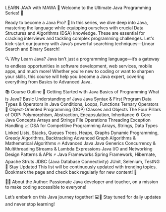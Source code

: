LEARN JAVA with MAWA
🎉 Welcome to the Ultimate Java Programming Series! 🎉

Ready to become a Java Pro? 🚀 In this series, we dive deep into Java, mastering the language while equipping ourselves with crucial Data Structures and Algorithms (DSA) knowledge. These are essential for cracking interviews and tackling complex programming challenges. Let's kick-start our journey with Java’s powerful searching techniques—Linear Search and Binary Search!

🔍 Why Learn Java?
Java isn’t just a programming language—it’s a gateway to endless opportunities in software development, web services, mobile apps, and much more! Whether you're new to coding or want to sharpen your skills, this course will help you become a Java expert, covering everything from Basics to Advanced Java.

📚 Course Outline
🔰 Getting Started with Java
Basics of Programming
What is Java?
Basic Understanding of Java
Java Syntax & First Program
Data Types & Operators in Java
Conditions, Loops, Functions
Ternary Operators
🚀 Object-Oriented Programming (OOP)
Classes and Objects
The Four Pillars of OOP: Polymorphism, Abstraction, Encapsulation, Inheritance
⚙️ Core Java Concepts
Arrays and Strings
File Operations
Threading
Exception Handling
📈 DSA for Competitive Programming
Arrays, Strings, Data Types
Linked Lists, Stacks, Queues
Trees, Heaps, Graphs
Dynamic Programming, Greedy Algorithms, Backtracking
Advanced Graph Algorithms & Mathematical Algorithms
🔥 Advanced Java
Java Generics
Concurrency & Multithreading
Streams & Lambda Expressions
Java I/O and Networking
Design Patterns & APIs
⚡ Java Frameworks
Spring Framework, Hibernate, Apache Struts
JDBC (Java Database Connectivity)
JUnit, Selenium, TestNG
🔄 Stay Updated
This list will be continuously updated with trending topics. Bookmark the page and check back regularly for new content! 🌟

👨‍💻 About the Author:
Passionate Java developer and teacher, on a mission to make coding accessible to everyone!

Let’s embark on this Java journey together! 💻🚀 Stay tuned for daily updates and never stop learning!
